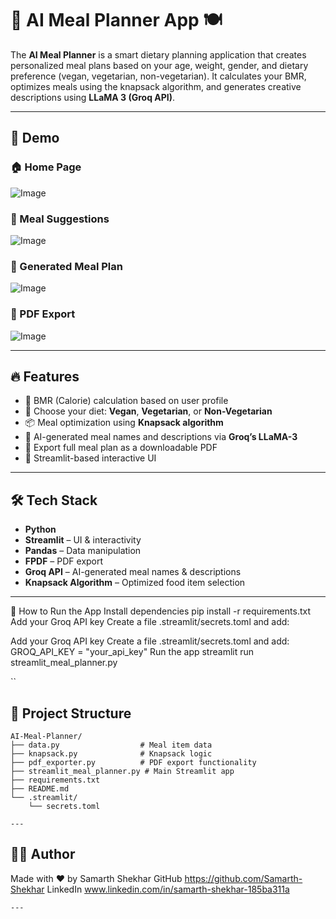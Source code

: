 # 🧠 AI Meal Planner App 🍽️

The **AI Meal Planner** is a smart dietary planning application that creates personalized meal plans based on your age, weight, gender, and dietary preference (vegan, vegetarian, non-vegetarian). It calculates your BMR, optimizes meals using the knapsack algorithm, and generates creative descriptions using **LLaMA 3 (Groq API)**.

---

## 📸 Demo

### 🏠 Home Page  
![Image](https://github.com/user-attachments/assets/3d2d891e-3dc6-4b78-b586-66421f3b4d37)

### 🧠 Meal Suggestions  
![Image](https://github.com/user-attachments/assets/bf242436-46ab-41c6-a5a2-75a523693a9f)

### 📝 Generated Meal Plan  
![Image](https://github.com/user-attachments/assets/b84d075f-d52e-4b52-8a21-799aecaa1391)

### 📄 PDF Export  
![Image](https://github.com/user-attachments/assets/4e427504-005f-4ad7-b32e-0d56f4bbb4dd)

---

## 🔥 Features

- 🔢 BMR (Calorie) calculation based on user profile
- 🥦 Choose your diet: **Vegan**, **Vegetarian**, or **Non-Vegetarian**
- 📦 Meal optimization using **Knapsack algorithm**
- 🧠 AI-generated meal names and descriptions via **Groq’s LLaMA-3**
- 📄 Export full meal plan as a downloadable PDF
- 🧪 Streamlit-based interactive UI

---

## 🛠️ Tech Stack

- **Python**
- **Streamlit** – UI & interactivity
- **Pandas** – Data manipulation
- **FPDF** – PDF export
- **Groq API** – AI-generated meal names & descriptions
- **Knapsack Algorithm** – Optimized food item selection

---

🚀 How to Run the App
Install dependencies
pip install -r requirements.txt
Add your Groq API key
Create a file .streamlit/secrets.toml and add:

Add your Groq API key
Create a file .streamlit/secrets.toml and add:
GROQ_API_KEY = "your_api_key"
Run the app
streamlit run streamlit_meal_planner.py

``
## 📁 Project Structure
```
AI-Meal-Planner/
├── data.py                  # Meal item data
├── knapsack.py              # Knapsack logic
├── pdf_exporter.py          # PDF export functionality
├── streamlit_meal_planner.py # Main Streamlit app
├── requirements.txt
├── README.md
└── .streamlit/
    └── secrets.toml

---

```
## 👨‍💻 Author

Made with ❤️ by Samarth Shekhar
GitHub
https://github.com/Samarth-Shekhar 
LinkedIn 
www.linkedin.com/in/samarth-shekhar-185ba311a
```
---

